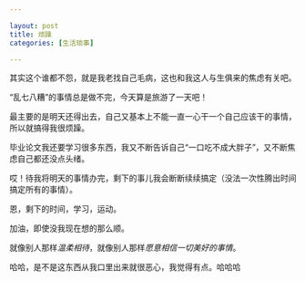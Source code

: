 ```yaml
---

layout: post
title: 烦躁
categories: [生活琐事]

---
```


其实这个谁都不怨，就是我老找自己毛病，这也和我这人与生俱来的焦虑有关吧。

“乱七八糟”的事情总是做不完，今天算是旅游了一天吧！

最主要的是明天还得出去，自己又基本上不能一直一心干一个自己应该干的事情，所以就搞得我很烦躁。

毕业论文我还要学习很多东西，我又不断告诉自己“一口吃不成大胖子”，又不断焦虑自己都还没点头绪。

哎！待我将明天的事情办完，剩下的事儿我会断断续续搞定（没法一次性腾出时间搞定所有的事情）。

恩，剩下的时间，学习，运动。

加油，即使没我现在想的那么顺。

就像别人那样*温柔相待*，就像别人那样*愿意相信一切美好的事情*。

哈哈，是不是这东西从我口里出来就很恶心，我觉得有点。哈哈哈